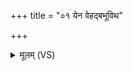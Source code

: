 +++
title = "०१ येन वेहद्बभूविथ"

+++
<details><summary>मूलम् (VS)</summary>

येन॑ वे॒हद्ब॒भूवि॑थ ना॒शया॑मसि॒ तत्त्वत्।  
इ॒दं तद॒न्यत्र॒ त्वदप॑ दू॒रे नि द॑ध्मसि ॥
</details>